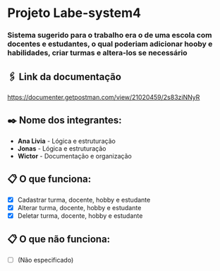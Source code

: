 # Projeto Labe-system4
### Sistema sugerido para o trabalho era o de uma escola com docentes e estudantes, o qual poderiam adicionar hooby e habilidades, criar turmas e altera-los se necessário

## 🖇️ Link da documentação
https://documenter.getpostman.com/view/21020459/2s83ziNNyR

## ✒️ Nome dos integrantes: 
- **Ana Livia** - Lógica e estruturação
- **Jonas** - Lógica e estruturação
- **Wictor** - Documentação e organização

## 📋 O que funciona:
 - [x]  Cadastrar turma, docente, hobby e estudante
 - [x]  Alterar turma, docente, hobby e estudante
 - [x]  Deletar turma, docente, hobby e estudante

## 📋 O que não funciona: 
- [ ]  (Não especificado)
